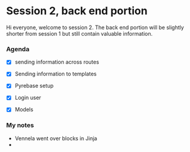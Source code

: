 # Session 2, back end portion
Hi everyone, welcome to session 2. The back end portion will be slightly shorter from session 1 but still contain
valuable information.

### Agenda
* [X] sending information across routes
* [X] Sending information to templates
* [x] Pyrebase setup
* [x] Login user
* [x] Models


### My notes
- Vennela went over blocks in Jinja
- 
